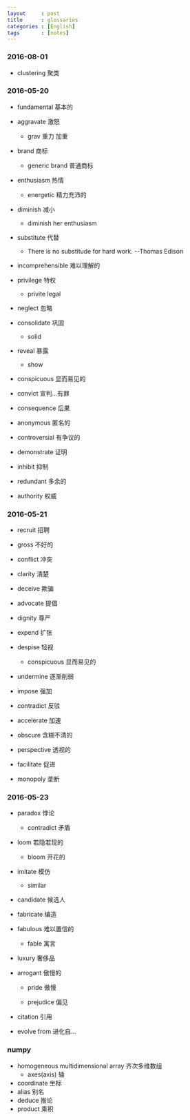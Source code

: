 ```yaml
---
layout     : post
title      : glossaries
categories : [English]
tags       : [notes]
---
```

### 2016-08-01
- clustering 聚类
### 2016-05-20

- fundamental 基本的

- aggravate 激怒

    - grav 重力 加重

- brand 商标

    - generic brand 普通商标

- enthusiasm 热情 

    - energetic 精力充沛的

- diminish 减小

    - diminish her enthusiasm

- substitute 代替

    - There is no substitude for hard work. --Thomas Edison

- incomprehensible 难以理解的

- privilege 特权

    - privite legal

- neglect 忽略

- consolidate 巩固

    - solid

- reveal 暴露

    - show

- conspicuous 显而易见的

- convict 宣判...有罪

- consequence 后果

- anonymous 匿名的

- controversial 有争议的

- demonstrate 证明

- inhibit 抑制

- redundant 多余的

- authority 权威

### 2016-05-21

- recruit 招聘

- gross 不好的

- conflict 冲突

- clarity 清楚

- deceive 欺骗

- advocate 提倡

- dignity 尊严

- expend 扩张

- despise 轻视

    - conspicuous 显而易见的

- undermine 逐渐削弱

- impose 强加

- contradict 反驳

- accelerate 加速

- obscure 含糊不清的

- perspective 透视的

- facilitate 促进

- monopoly 垄断

### 2016-05-23

- paradox 悖论

    - contradict 矛盾

- loom 若隐若现的

    - bloom 开花的

- imitate 模仿

    - similar

- candidate 候选人

- fabricate 编造

- fabulous 难以置信的

    - fable 寓言

- luxury 奢侈品

- arrogant 傲慢的

    - pride 傲慢

    - prejudice 偏见
- citation 引用
- evolve from      进化自...
### numpy 
- homogeneous multidimensional array 齐次多维数组
    - axes(axis) 轴
- coordinate 坐标
- alias 别名
- deduce 推论
- product 乘积
